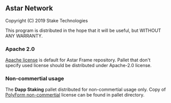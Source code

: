 ## Astar Network

Copyright (C) 2019 Stake Technologies 

This program is distributed in the hope that it will be useful, but WITHOUT ANY WARRANTY.

### Apache 2.0

[Apache license](https://www.apache.org/licenses/LICENSE-2.0.txt) is default for Astar Frame repository. Pallet that don't specify used license should be distributed under Apache-2.0 license.

### Non-commertial usage

The **Dapp Staking** pallet distributed for non-commertial usage only. Copy of [PolyForm non-commertial](https://polyformproject.org/wp-content/uploads/2020/05/PolyForm-Noncommercial-1.0.0.txt) license can be found in pallet directory. 
